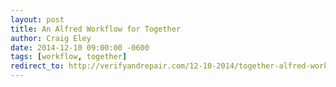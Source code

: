 ```yaml
---  
layout: post 
title: An Alfred Workflow for Together
author: Craig Eley 
date: 2014-12-10 09:00:00 -0600
tags: [workflow, together]
redirect_to: http://verifyandrepair.com/12-10-2014/together-alfred-workflow
---
```


